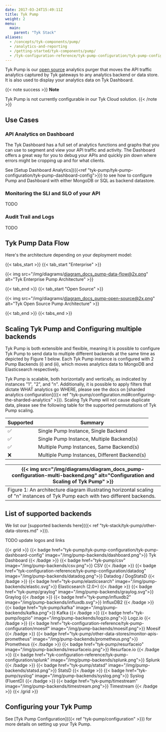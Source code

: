```yaml
---
date: 2017-03-24T15:49:11Z
title: Tyk Pump
weight: 2
menu:
  main:
    parent: "Tyk Stack"
aliases:
  - /concepts/tyk-components/pump/
  - /analytics-and-reporting
  - /getting-started/tyk-components/pump/
  - /tyk-configuration-reference/tyk-pump-configuration/tyk-pump-configuration/
---
```

Tyk Pump is our [open source](https://github.com/TykTechnologies/tyk-pump) analytics purger that moves the API traffic analytics captured by Tyk gateways to any analytics backend or data store. It is also used to display your analytics data on Tyk Dashboard.

{{< note success >}}
**Note**  

Tyk Pump is not currently configurable in our Tyk Cloud solution.
{{< /note >}}

## Use Cases

### API Analytics on Dashboard

The Tyk Dashboard has a full set of analytics functions and graphs that you can use to segment and view your API traffic and activity. The Dashboard offers a great way for you to debug your APIs and quickly pin down where errors might be cropping up and for what clients.

See [Setup Dashboard Analytics]({{<ref "tyk-pump/tyk-pump-configuration/tyk-pump-dashboard-config">}}) to see how to configure Pump and Dashboard with either MongoDB or SQL as backend datastore.

### Monitoring the SLI and SLO of your API

TODO

### Audit Trail and Logs

TODO

## Tyk Pump Data Flow

Here's the architecture depending on your deployment model:

{{< tabs_start >}}
{{< tab_start "Enterprise" >}}

{{< img src="/img/diagrams/diagram_docs_pump-data-flow@2x.png" alt="Tyk Enterprise Pump Architecture" >}}

{{< tab_end >}}
{{< tab_start "Open Source" >}}

{{< img src="/img/diagrams/diagram_docs_pump-open-source@2x.png" alt="Tyk Open Source Pump Architecture" >}}

{{< tab_end >}}
{{< tabs_end >}}

## Scaling Tyk Pump and Configuring multiple backends

Tyk Pump is both extensible and flexible, meaning it is possible to configure Tyk Pump to send data to multiple different backends at the same time as depicted by Figure 1 below. Each Tyk Pump instance is configured with 2 Pump Backends (i) and (ii), which moves analytics data to MongoDB and Elasticsearch respectively. 

Tyk Pump is scalable, both horizontally and vertically, as indicated by instances "1", "2", and "n". Additionally, it is possible to apply filters that dictate WHAT analytics go WHERE, please see the docs on [sharded analytics configuration]({{< ref "tyk-pump/configuration.md#configuring-the-sharded-analytics" >}}). Scaling Tyk Pump will not cause duplicate data, please see the following table for the supported permutations of Tyk Pump scaling. 

| Supported | Summary |
| -- | -- |
| ✅ | Single Pump Instance, Single Backend |
| ✅ | Single Pump Instance, Multiple Backend(s) |
| ✅ | Multiple Pump Instances, Same Backend(s)|
| ❌ | Multiple Pump Instances, Different Backend(s) |

| {{< img src="/img/diagrams/diagram_docs_pump-configuration-multi-backend.png" alt="Configuration and Scaling of Tyk Pump" >}}  |
|--|
| Figure 1: An architecture diagram illustrating horizontal scaling of "n" instances of Tyk Pump each with two different backends. |

## List of supported backends

We list our [supported backends here]({{< ref "tyk-stack/tyk-pump/other-data-stores.md" >}}).

TODO update logos and links

{{< grid >}}
    {{< badge href="tyk-pump/tyk-pump-configuration/tyk-pump-dashboard-config" image="/img/pump-backends/dashboard.png">}}
    Tyk Dashboard
    {{< /badge >}}
    {{< badge href="tyk-pump/csv" image="/img/pump-backends/csv.png">}}
    CSV
    {{< /badge >}}
    {{< badge href="tyk-configuration-reference/tyk-pump-configuration/datadog" image="/img/pump-backends/datadog.png">}}
    Datadog / DogStatsD
    {{< /badge >}}
    {{< badge href="tyk-pump/elasticsearch" image="/img/pump-backends/elastic.svg">}}
    Elasticsearch (2.0+)
    {{< /badge >}}
    {{< badge href="tyk-pump/graylog" image="/img/pump-backends/graylog.svg">}}
    Graylog
    {{< /badge >}}
    {{< badge href="tyk-pump/influxdb2" image="/img/pump-backends/influxdb.svg">}}
    InfluxDB2
    {{< /badge >}}
    {{< badge href="tyk-pump/kafka" image="/img/pump-backends/kafka.png">}}
    Kafka
    {{< /badge >}}
    {{< badge href="tyk-pump/logzio" image="/img/pump-backends/logzio.png">}}
    Logz.io
    {{< /badge >}}
    {{< badge href="tyk-configuration-reference/tyk-pump-configuration/moesif" image="/img/pump-backends/moesif.png">}}
    Moesif
    {{< /badge >}}
    {{< badge href="tyk-pump/other-data-stores/monitor-apis-prometheus" image="/img/pump-backends/prometheus.png">}}
    Prometheus
    {{< /badge >}}
    {{< badge href="tyk-pump/resurfaceio" image="/img/pump-backends/resurfaceio.png">}}
    Resurface.io
    {{< /badge >}}
    {{< badge href="tyk-configuration-reference/tyk-pump-configuration/splunk" image="/img/pump-backends/splunk.png">}}
    Splunk
    {{< /badge >}}
    {{< badge href="tyk-pump/statsd" image="/img/pump-backends/statsd.png">}}
    StatsD
    {{< /badge >}}
    {{< badge href="tyk-pump/syslog" image="/img/pump-backends/syslog.png">}}
    Syslog (FluentD)
    {{< /badge >}}
    {{< badge href="tyk-pump/timestream" image="/img/pump-backends/timestream.png">}}
    Timestream
    {{< /badge >}}
{{< /grid >}}

## Configuring your Tyk Pump

See [Tyk Pump Configuration]({{< ref "tyk-pump/configuration" >}}) for more details on setting up your Tyk Pump.
